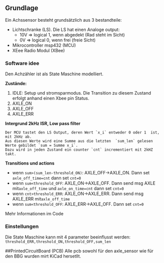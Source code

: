
## Grundlage
Ein Achssensor besteht grundsätzlich aus 3 bestandteile:
- Lichtschranke (LS). Die LS hat einen  Analoge output:
    - 10V => logical 1, wenn abgedekt (Rad steht im Sicht)
    - 0V => logical 0, wenn frei (freie Sicht)
- Mikrocontroller msp432 (MCU)
- XEee Radio Modul (XBee)

### Software idee 
Den Achzähler ist als State Maschine modelliert. 

**Zustände:**
1. IDLE: Setup und stromsparmodus. Die Transition  zu diesem Zustand erfolgt 
anhand einen Xbee pin Status.
2. AXLE_ON
3. AXLE_OFF
4. AXLE_ERR

**Intergrund 2kHz ISR, Low pass filter**   

    Der MCU tastet den LS Output, deren Wert `x_i` entweder 0 oder 1  ist, mit 2kHz ab. 
    Aus diesen Werte wird eine Summe aus die letzten  `sum_len` gelesen Werte gebildet `sum = Summe x_i`.
    Dazu wird in jeden Zustand ein counter `cnt` incrementiert mit 2kHZ takt.
     
**Transitions und actions**
- wenn `sum>(sum_len-threshold_ON)`: AXLE_OFF->AXLE_ON. Dann set `axle_off_time=cnt` dann set `cnt=0`
- wenn `sum<threshold_OFF`: AXLE_ON->AXLE_OFF. Dann  send msg AXLE mit`axle_off_time` und `axle_on_time=cnt` dann set `cnt=0`
- wenn `cnt>threshold_ERR`: AXLE_ON->AXLE_ERR. Dann  send msg AXLE_ERR mit`axle_off_time` 
- wenn `sum<threshold_OFF`: AXLE_ERR->AXLE_OFF. Dann set  `cnt=0`


Mehr Informationen im Code

    
### Einstellungen

Die State Maschine kann mit 4 parameter beeinflusst werden: `threshold_ERR,threshold_ON,threshold_OFF,sum_len`

##PrintedCircuitBoard (PCB)
Alle pcb sowohl für den axle_sensor wie für den BBG  wurden mirt KiCad hersetllt.